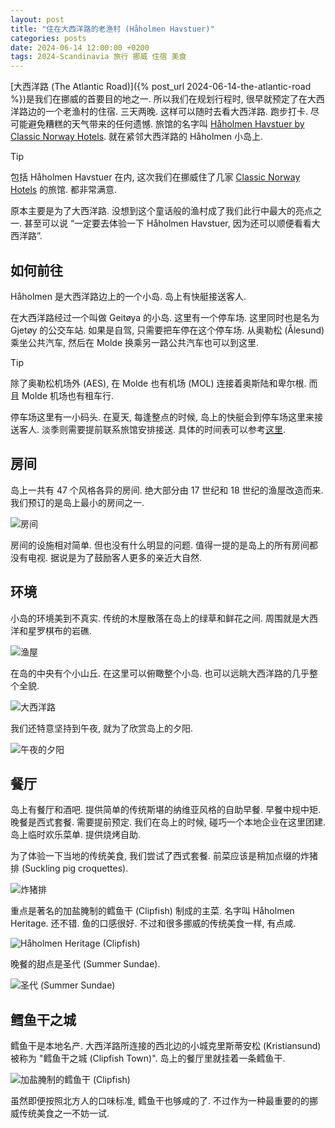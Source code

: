 ```yaml
---
layout: post
title: "住在大西洋路的老渔村 (Håholmen Havstuer)"
categories: posts
date: 2024-06-14 12:00:00 +0200
tags: 2024-Scandinavia 旅行 挪威 住宿 美食
---
```


[大西洋路 (The Atlantic Road)]({% post_url 2024-06-14-the-atlantic-road %})是我们在挪威的首要目的地之一. 所以我们在规划行程时, 很早就预定了在大西洋路边的一个老渔村的住宿. 三天两晚. 这样可以随时去看大西洋路. 跑步打卡. 尽可能避免糟糕的天气带来的任何遗憾. 旅馆的名字叫 [Håholmen Havstuer by Classic Norway Hotels](https://haholmen.no/en/). 就在紧邻大西洋路的 Håholmen 小岛上. 

>[!TIP]
> 包括 Håholmen Havstuer 在内, 这次我们在挪威住了几家 [Classic Norway Hotels](https://classicnorway.no/) 的旅馆. 都非常满意.

原本主要是为了大西洋路. 没想到这个童话般的渔村成了我们此行中最大的亮点之一. 甚至可以说 “一定要去体验一下 Håholmen Havstuer, 因为还可以顺便看看大西洋路”.

## 如何前往

Håholmen 是大西洋路边上的一个小岛. 岛上有快艇接送客人.

在大西洋路经过一个叫做 Geitøya 的小岛. 这里有一个停车场. 这里同时也是名为 Gjetøy 的公交车站. 如果是自驾, 只需要把车停在这个停车场. 从奥勒松 (Ålesund) 乘坐公共汽车, 然后在 Molde 换乘另一路公共汽车也可以到这里.

> [!TIP]
> 除了奥勒松机场外 (AES), 在 Molde 也有机场 (MOL) 连接着奥斯陆和卑尔根. 而且 Molde 机场也有租车行.

停车场这里有一小码头. 在夏天, 每逢整点的时候, 岛上的快艇会到停车场这里来接送客人. 淡季则需要提前联系旅馆安排接送. 具体的时间表可以参考[这里](https://haholmen.no/en/boat-to-haholmen/).

## 房间

岛上一共有 47 个风格各异的房间. 绝大部分由 17 世纪和 18 世纪的渔屋改造而来. 我们预订的是岛上最小的房间之一. 

![房间](/assets/images/2024/scandinavia/haholmen-havstuer/room.jpeg)

房间的设施相对简单. 但也没有什么明显的问题. 值得一提的是岛上的所有房间都没有电视. 据说是为了鼓励客人更多的亲近大自然.

## 环境

小岛的环境美到不真实. 传统的木屋散落在岛上的绿草和鲜花之间. 周围就是大西洋和星罗棋布的岩礁.

![渔屋](/assets/images/2024/scandinavia/haholmen-havstuer/houses.jpeg)

在岛的中央有个小山丘. 在这里可以俯瞰整个小岛. 也可以远眺大西洋路的几乎整个全貌.

![大西洋路](/assets/images/2024/scandinavia/haholmen-havstuer/the-atlantic-road.jpeg)

我们还特意坚持到午夜, 就为了欣赏岛上的夕阳.

![午夜的夕阳](/assets/images/2024/scandinavia/haholmen-havstuer/midnight.jpeg)

## 餐厅

岛上有餐厅和酒吧. 提供简单的传统斯堪的纳维亚风格的自助早餐. 早餐中规中矩. 晚餐是西式套餐. 需要提前预定. 我们在岛上的时候, 碰巧一个本地企业在这里团建. 岛上临时欢乐菜单. 提供烧烤自助.

为了体验一下当地的传统美食, 我们尝试了西式套餐. 前菜应该是稍加点缀的炸猪排 (Suckling pig croquettes).

![炸猪排](/assets/images/2024/scandinavia/haholmen-havstuer/pig-croquettes.jpeg)

重点是著名的加盐腌制的鳕鱼干 (Clipfish) 制成的主菜. 名字叫 Håholmen Heritage. 还不错. 鱼的口感很好. 不过和很多挪威的传统美食一样, 有点咸.

![Håholmen Heritage (Clipfish)](/assets/images/2024/scandinavia/haholmen-havstuer/haholmen-heritage.jpeg)

晚餐的甜点是圣代 (Summer Sundae).

![圣代 (Summer Sundae)](/assets/images/2024/scandinavia/haholmen-havstuer/summer-sundae.jpeg)

## 鳕鱼干之城

鳕鱼干是本地名产. 大西洋路所连接的西北边的小城克里斯蒂安松 (Kristiansund) 被称为 "鳕鱼干之城 (Clipfish Town)". 岛上的餐厅里就挂着一条鳕鱼干.

![加盐腌制的鳕鱼干 (Clipfish)](/assets/images/2024/scandinavia/haholmen-havstuer/clipfish.jpeg)

虽然即便按照北方人的口味标准, 鳕鱼干也够咸的了. 不过作为一种最重要的的挪威传统美食之一不妨一试.